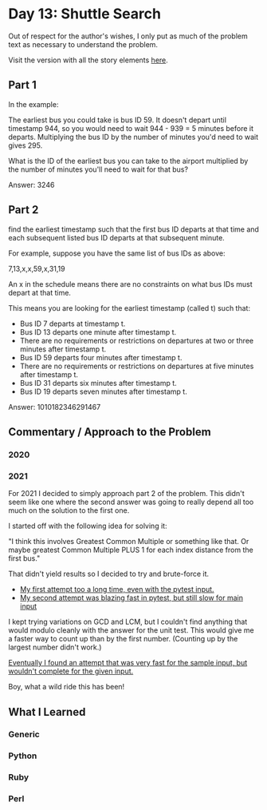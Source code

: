 # Day 13: Shuttle Search

Out of respect for the author's wishes, I only put as much of the problem text as necessary to understand the problem.

Visit the version with all the story elements [here](https://adventofcode.com/2020/day/13). 


## Part 1

In the example: 

The earliest bus you could take is bus ID 59. It doesn't depart until timestamp 944, so you would need to wait 944 - 939 = 5 minutes before it departs. Multiplying the bus ID by the number of minutes you'd need to wait gives 295.

What is the ID of the earliest bus you can take to the airport multiplied by the number of minutes you'll need to wait for that bus?

Answer: 3246

## Part 2

find the earliest timestamp such that the first bus ID departs at that time and each subsequent listed bus ID departs at that subsequent minute.

For example, suppose you have the same list of bus IDs as above:

7,13,x,x,59,x,31,19

An x in the schedule means there are no constraints on what bus IDs must depart at that time.

This means you are looking for the earliest timestamp (called t) such that:

- Bus ID 7 departs at timestamp t.
- Bus ID 13 departs one minute after timestamp t.
- There are no requirements or restrictions on departures at two or three minutes after timestamp t.
- Bus ID 59 departs four minutes after timestamp t.
- There are no requirements or restrictions on departures at five minutes after timestamp t.
- Bus ID 31 departs six minutes after timestamp t.
- Bus ID 19 departs seven minutes after timestamp t.

Answer: 1010182346291467 

## Commentary / Approach to the Problem
### 2020

### 2021
For 2021 I decided to simply approach part 2 of the problem. This didn't seem like one where the second answer was going to really depend all too much on the solution to the first one.

I started off with the following idea for solving it: 

"I think this involves Greatest Common Multiple or something like that. Or maybe greatest Common Multiple PLUS 1 for each index distance from the first bus."

That didn't yield results so I decided to try and brute-force it.

- [My first attempt too a long time, even with the pytest input.](https://github.com/djotaku/adventofcode/blob/2e71688de9f467534714e4de4519c76778f9c916/2020/Day_13/Python/2021/part_2.py)
- [My second attempt was blazing fast in pytest, but still slow for main input](https://github.com/djotaku/adventofcode/blob/bdc91a7d4f640f66b4a246abcf8532e54718093b/2020/Day_13/Python/2021/part_2.py)

I kept trying variations on GCD and LCM, but I couldn't find anything that would modulo cleanly with the answer for the unit test. This would give me a faster way to count up than by the first number. (Counting up by the largest number didn't work.)

[Eventually I found an attempt that was very fast for the sample input, but wouldn't complete for the given input.]()





Boy, what a wild ride this has been!
## What I Learned

### Generic

### Python

### Ruby

### Perl


